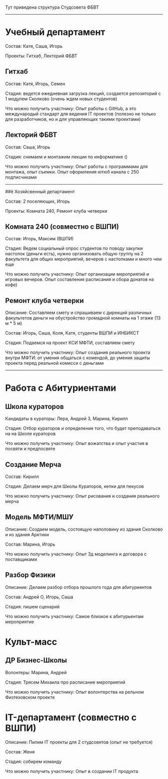Тут приведена структура Студсовета ФБВТ

---

# Учебный департамент

Состав: Катя, Саша, Игорь

Проекты: Гитхаб, Лекторий ФБВТ

## **Гитхаб**

Состав: Катя, Игорь, Семен

Стадия: ведется ежедневная загрузка лекций, создается репозиторий с 1 модулем Сколково (очень ждем новых студентов)

Что можно получить участнику: Опыт работы с GitHub, а это международый стандарт для ведения IT проектов (полезно не только для разработчиков, но и для управляющих такими проектами)

## **Лекторий ФБВТ**

Состав: Саша, Игорь

Стадия: снимаем и монтажим лекции по информатике ()

Что можно получить участнику: Опыт работы с программами для монтажа, опыт съемки. Опыт оформления ютюб канала с 250 подписчиками

---

##ё Хозяйсвенный департамент

Состав: 2 поселяющих, Игорь

Проекты: Комната 240, Ремонт клуба четверки

## **Комната 240** (совместно с ВШПИ)

Состав: Игорь, Максим (ВШПИ)

Стадия: Ведем социальный опрос студентов по поводу закупки настолок (деньги есть), нужно организовать общую группу на 2 факультета для общих мероприятий, вечеров с настолками и много чем еще

Что можно получить участнику: Опыт организации мероприятий и игровых вечеров. Опыт составления расписания и сбора донатов на кофе)

## **Ремонт клуба четверки**

Описание: Составляем смету и спрашиваем с дирекций различных факультетов деньги на обустройство громадной комнаты на 1 этаже (13 м * 5 м)

Состав: Игорь, Саша, Коля, Катя, студенты ВШПИ и ИНБИКСТ

Стадия: Подаемся на проект КСИ МФТИ, составляем смету

Что можно получить участнику: Опыт создания реального проекта внутри МФТИ: от умения общаться с комендой, до умения защиты проекта перед реальной комисси с деньгами

---

# Работа с Абитуриентами

## **Школа кураторов**

Кандидаты в кураторы: Лера, Андрей З, Марина, Кирилл

Стадия: Отбор кураторов и определение того, что будет преподаваться на на Школе кураторов

Что можно получить участнику: Опыт вожатства и опыт участия в посвяти и предпосвяте

## **Создание Мерча**

Состав: Кирилл

Стадия: Делаем мерч для Школы Кураторов, кепки для пекусов

Что можно получить участнику: Опыт рисования и создания реального мерча

## **Модель МФТИ/МШУ**

Описание: Создаем модель, состоящую наполовину из здания Сколково и из здания Арктики

Состав: Марина, Игорь

Что можно получить участнику: Опыт 3д моделинга и договора с поставщиками

## **Разбор Физики**

Описание: Делаем разбор отбора прошлого года для абитуриентов

Состав: Андрей О, Игорь, Саша

Стадия: пишем сценарий

Что можно получить участнику: Самое близкое к абитурьентам мероприятие

# Культ-масс

## **ДР Бизнес-Школы**

Волонтеры: Марина, Андрей

Стадия: Трясем Михаила про расписание мероприятий

Что можно получить участнику: Опыт волонтерства на рельном Физтеховском проекте

# IT-департамент (совместно с ВШПИ)

Описание: Пилим IT проекты для 2 студсоветов (опыт не требуется)

Состав: Женя

Стадия: собирем команду

Что можно получить участнику: Опыт в создании IT продукта
